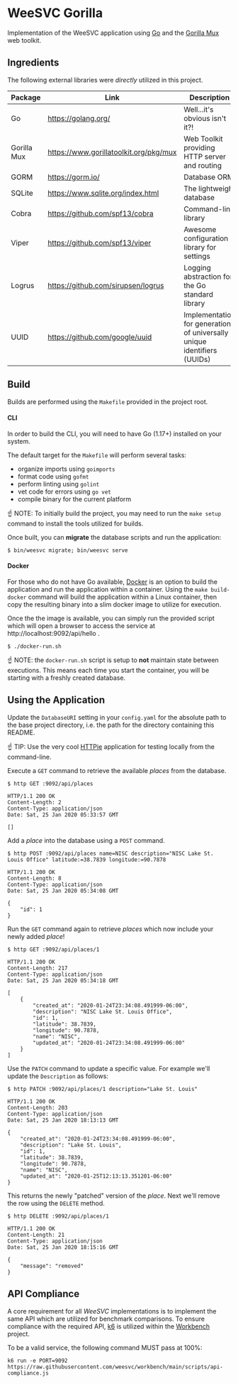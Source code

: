 # WeeSVC Gorilla
Implementation of the WeeSVC application using [Go](https://golang.org/) and the [Gorilla Mux](https://www.gorillatoolkit.org/pkg/mux) 
web toolkit.

## Ingredients
The following external libraries were *directly* utilized in this project.

| Package     | Link                                   | Description                                                             |
| ---         | ---                                    | ---                                                                     |
| Go          | https://golang.org/                    | Well...it's obvious isn't it?!                                          |
| Gorilla Mux | https://www.gorillatoolkit.org/pkg/mux | Web Toolkit providing HTTP server and routing                           |
| GORM        | https://gorm.io/                       | Database ORM                                                            |
| SQLite      | https://www.sqlite.org/index.html      | The lightweight database                                                |
| Cobra       | https://github.com/spf13/cobra         | Command-line library                                                    |
| Viper       | https://github.com/spf13/viper         | Awesome configuration library for settings                              |
| Logrus      | https://github.com/sirupsen/logrus     | Logging abstraction for the Go standard library                         |
| UUID        | https://github.com/google/uuid         | Implementation for generation of universally unique identifiers (UUIDs) |

## Build
Builds are performed using the `Makefile` provided in the project root.  

#### CLI
In order to build the CLI, you will need to have Go (1.17+) installed on your system.

The default target for the `Makefile` will perform several tasks: 
* organize imports using `goimports`
* format code using `gofmt`
* perform linting using `golint`
* vet code for errors using `go vet`
* compile binary for the current platform

:point_up: NOTE: To initially build the project, you may need to run the `make setup` command to install the tools utilized for builds.

Once built, you can **migrate** the database scripts and run the application:
```shell script
$ bin/weesvc migrate; bin/weesvc serve
```
#### Docker
For those who do not have Go available, [Docker](https://hub.docker.com/) is an option to build the application and run 
the application within a container.  Using the `make build-docker` command will build the application within a Linux
container, then copy the resulting binary into a slim docker image to utilize for execution.

Once the the image is available, you can simply run the provided script which will open a browser to access the service
at http://localhost:9092/api/hello .

```shell script
$ ./docker-run.sh
```
:point_up: NOTE: the `docker-run.sh` script is setup to **not** maintain state between executions.  This means each
time you start the container, you will be starting with a freshly created database.

## Using the Application
Update the `DatabaseURI` setting in your `config.yaml` for the absolute path to the base project directory, 
i.e. the path for the directory containing this README.

:point_up: TIP: Use the very cool [HTTPie](https://httpie.org/) application for testing locally from the command-line.  

Execute a `GET` command to retrieve the available _places_ from the database.
```shell script
$ http GET :9092/api/places

HTTP/1.1 200 OK
Content-Length: 2
Content-Type: application/json
Date: Sat, 25 Jan 2020 05:33:57 GMT

[]
```
Add a _place_ into the database using a `POST` command.
```shell script
$ http POST :9092/api/places name=NISC description="NISC Lake St. Louis Office" latitude:=38.7839 longitude:=90.7878

HTTP/1.1 200 OK
Content-Length: 8
Content-Type: application/json
Date: Sat, 25 Jan 2020 05:34:08 GMT

{
    "id": 1
}
```
Run the `GET` command again to retrieve _places_ which now include your newly added _place_!
```shell script
$ http GET :9092/api/places/1

HTTP/1.1 200 OK
Content-Length: 217
Content-Type: application/json
Date: Sat, 25 Jan 2020 05:34:18 GMT

[
    {
        "created_at": "2020-01-24T23:34:08.491999-06:00",
        "description": "NISC Lake St. Louis Office",
        "id": 1,
        "latitude": 38.7839,
        "longitude": 90.7878,
        "name": "NISC",
        "updated_at": "2020-01-24T23:34:08.491999-06:00"
    }
]
```
Use the `PATCH` command to update a specific value.  For example we'll update the `Description` as follows:
```shell script
$ http PATCH :9092/api/places/1 description="Lake St. Louis"

HTTP/1.1 200 OK
Content-Length: 203
Content-Type: application/json
Date: Sat, 25 Jan 2020 18:13:13 GMT

{
    "created_at": "2020-01-24T23:34:08.491999-06:00",
    "description": "Lake St. Louis",
    "id": 1,
    "latitude": 38.7839,
    "longitude": 90.7878,
    "name": "NISC",
    "updated_at": "2020-01-25T12:13:13.351201-06:00"
}
```
This returns the newly "patched" version of the _place_.  Next we'll remove the row using the `DELETE` method.
```shell script
$ http DELETE :9092/api/places/1

HTTP/1.1 200 OK
Content-Length: 21
Content-Type: application/json
Date: Sat, 25 Jan 2020 18:15:16 GMT

{
    "message": "removed"
}
```

## API Compliance
A core requirement for all _WeeSVC_ implementations is to implement the same API which are utilized for benchmark comparisons. To ensure compliance with the required API, [k6](https://k6.io/) is utilized within the [Workbench](https://github.com/weesvc/workbench) project.

To be a valid service, the following command MUST pass at 100%:
```
k6 run -e PORT=9092 https://raw.githubusercontent.com/weesvc/workbench/main/scripts/api-compliance.js
```
